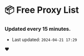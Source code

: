 # :package: Free Proxy List
### Updated every 15 minutes.

- Last updated: `2024-04-21 17:29`

:heart:
